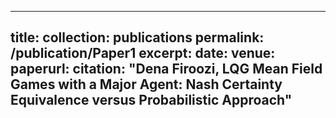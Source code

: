 <!---**Under Review Papers and Pre-prints-->
---
title: 
collection: publications
permalink: /publication/Paper1
excerpt: 
date:
venue: 
paperurl: 
citation: "Dena Firoozi, LQG Mean Field Games with a Major Agent: Nash Certainty Equivalence versus Probabilistic Approach"
---
<!---This paper is about the number 1. The number 2 is left for future work.-->
<!---[Download paper here](http://academicpages.github.io/files/paper1.pdf)-->
<!---Recommended citation: -->

